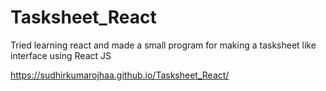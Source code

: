 # Tasksheet_React
Tried learning react and made a small program for making a tasksheet like interface using React JS

https://sudhirkumarojhaa.github.io/Tasksheet_React/
